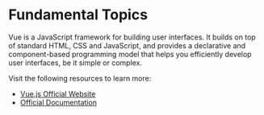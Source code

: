# Fundamental Topics

Vue is a JavaScript framework for building user interfaces. It builds on top of standard HTML, CSS and JavaScript, and provides a declarative and component-based programming model that helps you efficiently develop user interfaces, be it simple or complex.

Visit the following resources to learn more:

- [Vue.js Official Website](https://vuejs.org/)
- [Official Documentation](https://vuejs.org/guide/introduction.html)


